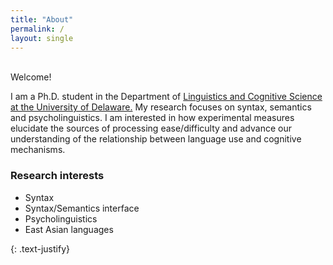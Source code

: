 ```yaml
---
title: "About"
permalink: /
layout: single
---
```

<br>
Welcome!

I am a Ph.D. student in the Department of [Linguistics and Cognitive Science at the University of Delaware.](https://www.lingcogsci.udel.edu) My research focuses on syntax, semantics and psycholinguistics. I am interested in how experimental measures elucidate the sources of processing ease/difficulty and advance our understanding of the relationship between language use and cognitive mechanisms.


### Research interests

- Syntax
- Syntax/Semantics interface
- Psycholinguistics
- East Asian languages

{: .text-justify} 
